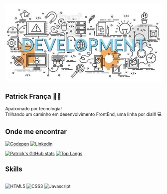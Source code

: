 ![bgDev](background.jpg)
## Patrick França 🙋‍♂️
Apaixonado por tecnologia!<br/>
Trilhando um caminho em desenvolvimento FrontEnd, uma linha por dia!!! 💻
## Onde me encontrar
[![Codepen](https://img.shields.io/badge/Codepen-81d4fa?style=for-the-badge&logo=codepen&logoColor=white)](https://codepen.io/patnca) [![Linkedin](https://img.shields.io/badge/LinkedIn-81d4fa?style=for-the-badge&logo=linkedin&logoColor=white)](https://https://linkedin.com/in/patrick-franca)


[![Patrick's GitHub stats](https://github-readme-stats.vercel.app/api?username=patnca&count_private=true&show_icons=true&bg_color=81d4fa&title_color=ffffff&icon_color=ffffff)](https://github.com/patnca/github-readme-stats) [![Top Langs](https://github-readme-stats.vercel.app/api/top-langs/?username=patnca&layout=compact)](https://github.com/patnca/github-readme-stats)

## Skills

<div style="display: inline-block"><br/>
	<img alt="HTML5" src="https://img.shields.io/badge/HTML5-81D4FA?style=for-the-badge&logo=html5&logoColor=white" />
	<img alt="CSS3" src="https://img.shields.io/badge/CSS3-81D4FA?style=for-the-badge&logo=css3&logoColor=white" />
	<img alt="Javascript" src="https://img.shields.io/badge/JavaScript-81D4FA?style=for-the-badge&logo=javascript&logoColor=white" />
	<img alt="" src="" />
</div><br/>



